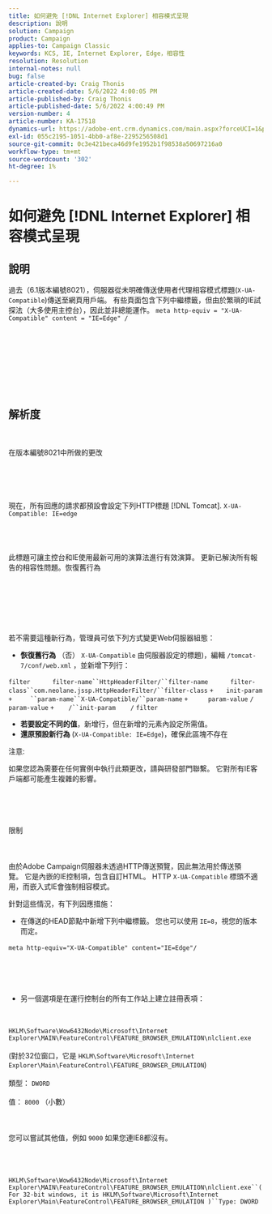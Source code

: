```yaml
---
title: 如何避免 [!DNL Internet Explorer] 相容模式呈現
description: 說明
solution: Campaign
product: Campaign
applies-to: Campaign Classic
keywords: KCS, IE, Internet Explorer, Edge，相容性
resolution: Resolution
internal-notes: null
bug: false
article-created-by: Craig Thonis
article-created-date: 5/6/2022 4:00:05 PM
article-published-by: Craig Thonis
article-published-date: 5/6/2022 4:00:49 PM
version-number: 4
article-number: KA-17518
dynamics-url: https://adobe-ent.crm.dynamics.com/main.aspx?forceUCI=1&pagetype=entityrecord&etn=knowledgearticle&id=71e22f95-55cd-ec11-a7b5-6045bd00d4f5
exl-id: 055c2195-1051-4bb0-af8e-2295256508d1
source-git-commit: 0c3e421beca46d9fe1952b1f98538a50697216a0
workflow-type: tm+mt
source-wordcount: '302'
ht-degree: 1%

---
```


# 如何避免 [!DNL Internet Explorer] 相容模式呈現

## 說明


過去（6.1版本編號8021），伺服器從未明確傳送使用者代理相容模式標題(`X-UA-Compatible`)傳送至網頁用戶端。 有些頁面包含下列中繼標籤，但由於繁瑣的IE試探法（大多使用主控台），因此並非總能運作。
`meta http-equiv = "X-UA-Compatible" content = "IE=Edge" /`<br><br><br> <br><br><br> <br><br><br>

## 解析度

<br><br>在版本編號8021中所做的更改<br><br><br><br> <br><br>
現在，所有回應的請求都預設會設定下列HTTP標題 [!DNL Tomcat].
`X-UA-Compatible: IE=edge`<br><br><br> <br><br>
此標題可讓主控台和IE使用最新可用的演算法進行有效演算。 更新已解決所有報告的相容性問題。恢復舊行為
<br><br><br><br> <br><br> <br><br>
若不需要這種新行為，管理員可依下列方式變更Web伺服器組態：

- <b>恢復舊行為</b> （否） `X-UA-Compatible` 由伺服器設定的標題)，編輯 `/tomcat-7/conf/web.xml` ，並新增下列行：

```filter``` `     ` ```filter-name``HttpHeaderFilter/``filter-name``` `     ` ```filter-class``com.neolane.jssp.HttpHeaderFilter/``filter-class``` `+   ` `init-param` ```+     ``param-name``X-UA-Compatible/``param-name``` `+     ` `param-value` `/` `param-value` ```+    /``init-param``` `   ` `/` `filter`  
- <b>若要設定不同的值</b>，新增行，但在新增的元素內設定所需值。
- <b>還原預設新行為 </b>(`X-UA-Compatible: IE=Edge`)，確保此區塊不存在


注意:

如果您認為需要在任何實例中執行此類更改，請與研發部門聯繫。 它對所有IE客戶端都可能產生複雜的影響。


<br><br><br><br>限制<br><br> <br><br>
由於Adobe Campaign伺服器未透過HTTP傳送預覽，因此無法用於傳送預覽。 它是內嵌的IE控制項，包含自訂HTML。 HTTP `X-UA-Compatible` 標頭不適用，而嵌入式IE會強制相容模式。

針對這些情況，有下列因應措施：

- 在傳送的HEAD節點中新增下列中繼標籤。 您也可以使用 `IE=8`，視您的版本而定。

`meta http-equiv="X-UA-Compatible" content="IE=Edge"/` <br><br><br><br> 
- 另一個選項是在運行控制台的所有工作站上建立註冊表項：

<br><br>`HKLM\Software\Wow6432Node\Microsoft\Internet Explorer\MAIN\FeatureControl\FEATURE_BROWSER_EMULATION\nlclient.exe`<br><br>(對於32位窗口，它是 `HKLM\Software\Microsoft\Internet Explorer\Main\FeatureControl\FEATURE_BROWSER_EMULATION`)<br><br>類型： `DWORD`<br><br>值： `8000` （小數）<br><br> <br><br>您可以嘗試其他值，例如 `9000` 如果您連IE8都沒有。<br><br> <br><br><br>`HKLM\Software\Wow6432Node\Microsoft\Internet Explorer\MAIN\FeatureControl\FEATURE_BROWSER_EMULATION\nlclient.exe``(For 32-bit windows, it is HKLM\Software\Microsoft\Internet Explorer\Main\FeatureControl\FEATURE_BROWSER_EMULATION )``Type: DWORD`<br><br><br><br><br><br>
